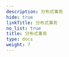 ```yaml
---
description: 分布式事务
hide: true
linkTitle: 分布式事务
no_list: true
title: 分布式事务
type: docs
weight: 7
---
```

